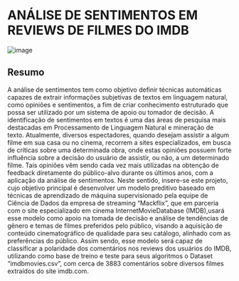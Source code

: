# ANÁLISE DE SENTIMENTOS EM REVIEWS DE FILMES DO IMDB

![image](https://github.com/lucassribs/analise_sentimentos_em_filmes/assets/128986146/644bdd75-0e70-4cbc-99c1-169f139d699f)

## Resumo
A análise de sentimentos tem como objetivo definir técnicas automáticas capazes de extrair 
informações subjetivas de textos em linguagem natural, como opiniões e sentimentos, a 
fim de criar conhecimento estruturado que possa ser utilizado por um sistema de apoio ou 
tomador de decisão. A identificação de sentimentos em textos é uma das áreas de pesquisa 
mais destacadas em Processamento de Linguagem Natural e mineração de texto.
Atualmente, diversos espectadores, quando desejam assistir a algum filme em sua casa ou 
no cinema, recorrem a sites especializados, em busca de críticas sobre uma determinada 
obra, onde estas opiniões possuem forte influência sobre a decisão do usuário de assistir, 
ou não, a um determinado filme. Tais opiniões vêm sendo cada vez mais utilizadas na obtenção de feedback diretamente do público-alvo durante os últimos anos, com a aplicação 
da análise de sentimentos.
Neste sentido, insere-se este projeto, cujo objetivo principal é desenvolver um modelo 
preditivo baseado em técnicas de aprendizado de máquina supervisionado pela equipe de 
Ciência de Dados da empresa de streaming “Mackflix”, que em parceria com o site
especializado em cinema InternetMovieDatabase (IMDB),usará esse modelo como apoio 
na tomada de decisão e análise de tendências de gênero e temas de filmes preferidos
pelo público, visando a aquisição de conteúdo cinematográfico de qualidade para seu
catálogo, alinhado com as preferências do público.
Assim sendo, esse modelo será capaz de classificar a polaridade dos comentários nos 
reviews dos usuários do IMDB, utilizando como base de treino e teste para seus algoritmos 
o Dataset “imdbmovies.csv”, com cerca de 3883 comentários sobre diversos filmes extraídos do 
site imdb.com.
